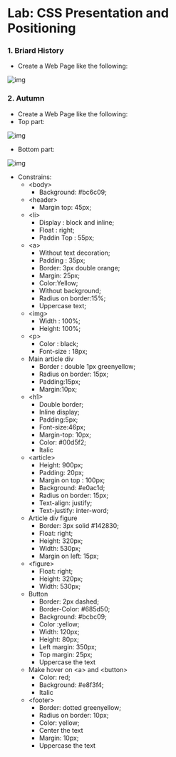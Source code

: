 Lab: CSS Presentation and Positioning
==================================

### 1.  Briard History
* Create a Web Page like the following:

![img](https://raw.githubusercontent.com/MBrato/HTML-CSS-JavaScript/master/Web%20Fundamentals/06.CSS%20Formatting%20and%20Positioning/images/briard_history.png)

### 2.  Autumn
* Create a Web Page like the following:
* Top part:

![img](https://raw.githubusercontent.com/MBrato/HTML-CSS-JavaScript/master/Web%20Fundamentals/06.CSS%20Formatting%20and%20Positioning/images/autumn_1.png)
* Bottom part:

![img](https://raw.githubusercontent.com/MBrato/HTML-CSS-JavaScript/master/Web%20Fundamentals/06.CSS%20Formatting%20and%20Positioning/images/autumn_2.png)
* Constrains:
  * \<body\>
    * Background: #bc6c09;
  * \<header\>
    * Margin top: 45px;
  * \<li\>
    * Display : block and inline;
    * Float : right;
    * Paddin Top : 55px;
  * \<a\>  
    * Without text decoration;
    * Padding : 35px;
    * Border: 3px double orange;
    * Margin: 25px;
    * Color:Yellow;
    * Without background;
    * Radius on border:15%;
    * Uppercase text;
  * \<img\>
    * Width : 100%;
    * Height: 100%;
  * \<p\>
    * Color : black;
    * Font-size : 18px;
  * Main article div
    * Border : double 1px greenyellow;
    * Radius on border: 15px;
    * Padding:15px;
    * Margin:10px;
  * \<h1\>
    * Double border;
    * Inline display;
    * Padding:5px;
    * Font-size:46px;
    * Margin-top: 10px;
    * Color: #00d5f2;
    * Italic
  * \<article\>
    * Height: 900px;
    * Padding: 20px;
    * Margin on top : 100px;
    * Background: #e0ac1d;
    * Radius on border: 15px;
    * Text-align: justify;
    * Text-justify: inter-word;
  * Article div figure
    * Border: 3px solid #142830;
    * Float: right;
    * Height: 320px;
    * Width: 530px;
    * Margin on left: 15px;
  * \<figure\>
    * Float: right;
    * Height: 320px;
    * Width: 530px;
  * Button
    * Border: 2px dashed;
    * Border-Color: #685d50;
    * Background: #bcbc09;
    * Color :yellow;
    * Width: 120px;
    * Height: 80px;
    * Left margin: 350px;
    * Top margin: 25px;
    * Uppercase the text
  * Make hover on \<a\> and \<button\>
    * Color: red;
    * Background: #e8f3f4;
    * Italic
  * \<footer\>
    * Border: dotted greenyellow;
    * Radius on border: 10px;
    * Color: yellow;
    * Center the text
    * Margin: 10px;
    * Uppercase the text


